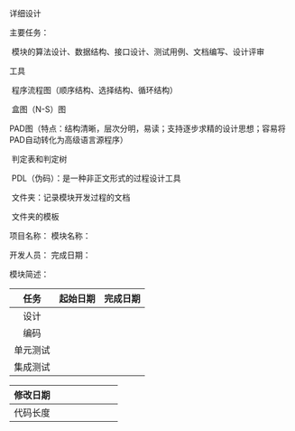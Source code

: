 详细设计

主要任务：

​		模块的算法设计、数据结构、接口设计、测试用例、文档编写、设计评审



工具

​		程序流程图（顺序结构、选择结构、循环结构）

​		盒图（N-S）图

​		PAD图（特点：结构清晰，层次分明，易读；支持逐步求精的设计思想；容易将PAD自动转化为高级语言源程序）

​		判定表和判定树

​		PDL（伪码）：是一种非正文形式的过程设计工具

​		文件夹：记录模块开发过程的文档

​				文件夹的模板

项目名称：						模块名称：

开发人员：						完成日期：

模块简述：

|   任务   | 起始日期 | 完成日期 |
| :------: | :------: | :------: |
|   设计   |          |          |
|   编码   |          |          |
| 单元测试 |          |          |
| 集成测试 |          |          |

| 修改日期 |      |      |      |      |      |      |      |
| -------- | ---- | ---- | ---- | ---- | ---- | ---- | ---- |
| 代码长度 |      |      |      |      |      |      |      |



